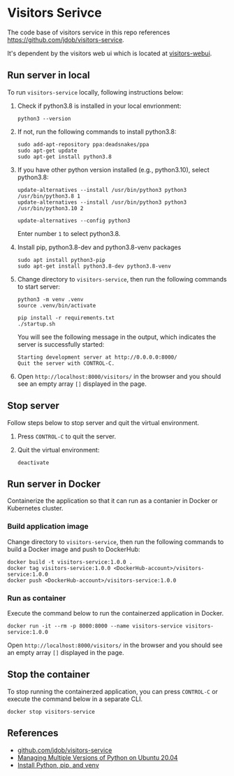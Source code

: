 # Visitors Serivce

The code base of visitors service in this repo references https://github.com/jdob/visitors-service.

It's dependent by the visitors web ui which is located at [visitors-webui](../visitors-webui/).

## Run server in local

To run `visitors-service` locally, following instructions below:

1. Check if python3.8 is installed in your local envrionment:
   
   ```
   python3 --version
   ```

1. If not, run the following commands to install python3.8:

   ```
   sudo add-apt-repository ppa:deadsnakes/ppa
   sudo apt-get update
   sudo apt-get install python3.8
   ```

1. If you have other python version installed (e.g., python3.10), select python3.8:

   ```
   update-alternatives --install /usr/bin/python3 python3 /usr/bin/python3.8 1
   update-alternatives --install /usr/bin/python3 python3 /usr/bin/python3.10 2
	
   update-alternatives --config python3
   ```

   Enter number `1` to select python3.8.

1. Install pip, python3.8-dev and python3.8-venv packages

   ```
   sudo apt install python3-pip
   sudo apt-get install python3.8-dev python3.8-venv
   ```

1. Change directory to `visitors-service`, then run the following commands to start server:

   ```
   python3 -m venv .venv
   source .venv/bin/activate
   
   pip install -r requirements.txt
   ./startup.sh
   ```

   You will see the following message in the output, which indicates the server is successfully started:
   
   ```
   Starting development server at http://0.0.0.0:8000/
   Quit the server with CONTROL-C.
   ``` 

1. Open `http://localhost:8000/visitors/` in the browser and you should see an empty array `[]` displayed in the page.

## Stop server

Follow steps below to stop server and quit the virtual environment.

1. Press `CONTROL-C` to quit the server.

1. Quit the virtual environment:

   ```
   deactivate
   ```

## Run server in Docker

Containerize the application so that it can run as a contanier in Docker or Kubernetes cluster.

### Build application image

Change directory to `visitors-service`, then run the following commands to build a Docker image and push to DockerHub:

```
docker build -t visitors-service:1.0.0 .
docker tag visitors-service:1.0.0 <DockerHub-account>/visitors-service:1.0.0
docker push <DockerHub-account>/visitors-service:1.0.0
```

### Run as container

Execute the command below to run the containerzed application in Docker.

```
docker run -it --rm -p 8000:8000 --name visitors-service visitors-service:1.0.0
```

Open `http://localhost:8000/visitors/` in the browser and you should see an empty array `[]` displayed in the page.

## Stop the container

To stop running the containerzed application, you can press `CONTROL-C` or execute the command below in a separate CLI.

```
docker stop visitors-service
```

## References

* [github.com/jdob/visitors-service](https://github.com/jdob/visitors-service)
* [Managing Multiple Versions of Python on Ubuntu 20.04](https://hackersandslackers.com/multiple-python-versions-ubuntu-20-04/)
* [Install Python, pip, and venv](https://docs.microsoft.com/windows/python/web-frameworks#install-python-pip-and-venv)
